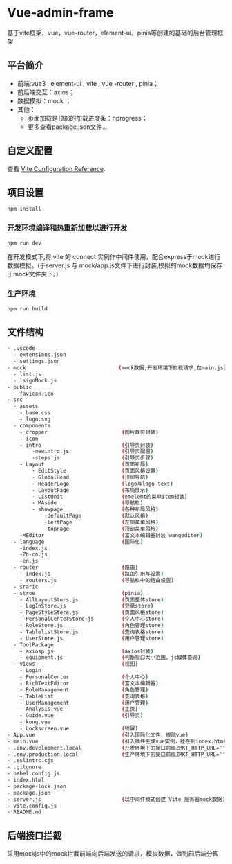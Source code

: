 
# Vue-admin-frame

基于vite框架，vue，vue-router，element-ui，pinia等创建的基础的后台管理框架

## 平台简介

* 前端:vue3 , element-ui , vite , vue -router , pinia；
* 前后端交互：axios；
* 数据模拟：mock ；
* 其他：
    - 页面加载是顶部的加载进度条：nprogress；
    - 更多查看package.json文件...


## 自定义配置

查看 [Vite Configuration Reference](https://vitejs.dev/config/).

## 项目设置

```sh
npm install
```

### 开发环境编译和热重新加载以进行开发

```sh
npm run dev
```
在开发模式下,将 vite 的 connect 实例作中间件使用，配合express于mock进行数据模拟。(于server.js 与 mock/app.js文件下进行封装,模拟的mock数据均保存于mock文件夹下。)

### 生产环境

```sh
npm run build
```

## 文件结构

```sh
- .vscode
  - extensions.json
  - settings.json
- mock                              (mock数据,开发环境下拦截请求,在main.js引入)
  - list.js                         
  - lsignMock.js
- public
  - favicon.ico
- src
  - assets
    - base.css
    - logo.svg
  - components
    - cropper                        (图片裁剪封装)
    - icon
    - intro                          (引导页封装)
        -newintro.js                 (引导页配置)
        -steps.js                    (引导页步骤)
    - Layout                         (页面布局)
        - EditStyle                  (页面风格设置)
        - GlobalHead                 (顶部导航)
        - HeaderLogo                 (logo与logo-text)
        - LayoutPage                 (布局展示)
        - ListUnit                   (emelemt的菜单item封装)
        - MAside                     (导航栏)
        - showpage                   (各种布局风格)
            -defaultPage             (默认风格)
            -leftPage                (左侧菜单风格)
            -topPage                 (顶部菜单风格)
    -MEditor                         (富文本编辑器封装 wangeditor)
  - language                         (国际化)
    -index.js
    -Zh-cn.js
    -en.js
  - router                           (路由)
    - index.js                       (路由引用与设置)
    - routers.js                     (导航栏中的路由设置)
  - sraric
  - stroe                            (pinia)
    - AllLayoutStors.js              (页面整体store)
    - LogInStore.js                  (登录store)
    - PageStyleStore.js              (页面风格store)
    - PersonalCenterStore.js         (个人中心store)
    - RoleStore.js                   (角色管理store)
    - TablelistStore.js              (查询表格store)
    - UserStore.js                   (用户管理store)
  - ToolPackage
    - axiosp.js                      (axios封装)
    - equipment.js                   (判断视口大小范围，js媒体查询)
  - views                            (视图)
    - Login
    - PersonalCenter                 (个人中心)
    - RichTextEditor                 (富文本编辑器)
    - RoleManagement                 (角色管理)
    - TableList                      (查询表格)
    - UserManagement                 (用户管理)
    - Analysis.vue                   (主页)
    - Guide.vue                      (引导页)
    - kong.vue                        
    - Lockscreen.vue                 (锁屏)
- App.vue                            (引入国际化文件，根部vue)
- main.vue                           (引入插件生成vue实例，挂在到index.html下)
- .env.development.local             (开发环境下的接口前缀ZMKT_HTTP_URL="")
- .env.production.local              (生产环境下的接口前缀ZMKT_HTTP_URL="")
- .eslintrc.cjs
- .gitgnore
- babel.config.js
- index.html
- package-lock.json
- package.json
- server.js                          (以中间件模式创建 Vite 服务器mock数据)
- vite.config.js
- README.md
```

## 后端接口拦截

采用mockjs中的mock拦截前端向后端发送的请求，模拟数据，做到前后端分离



